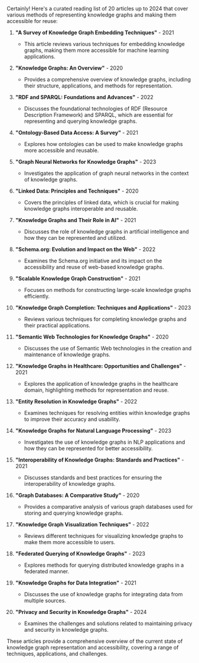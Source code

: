Certainly! Here's a curated reading list of 20 articles up to 2024 that cover various methods of representing knowledge graphs and making them accessible for reuse:

1. **"A Survey of Knowledge Graph Embedding Techniques"** - 2021
   - This article reviews various techniques for embedding knowledge graphs, making them more accessible for machine learning applications.

2. **"Knowledge Graphs: An Overview"** - 2020
   - Provides a comprehensive overview of knowledge graphs, including their structure, applications, and methods for representation.

3. **"RDF and SPARQL: Foundations and Advances"** - 2022
   - Discusses the foundational technologies of RDF (Resource Description Framework) and SPARQL, which are essential for representing and querying knowledge graphs.

4. **"Ontology-Based Data Access: A Survey"** - 2021
   - Explores how ontologies can be used to make knowledge graphs more accessible and reusable.

5. **"Graph Neural Networks for Knowledge Graphs"** - 2023
   - Investigates the application of graph neural networks in the context of knowledge graphs.

6. **"Linked Data: Principles and Techniques"** - 2020
   - Covers the principles of linked data, which is crucial for making knowledge graphs interoperable and reusable.

7. **"Knowledge Graphs and Their Role in AI"** - 2021
   - Discusses the role of knowledge graphs in artificial intelligence and how they can be represented and utilized.

8. **"Schema.org: Evolution and Impact on the Web"** - 2022
   - Examines the Schema.org initiative and its impact on the accessibility and reuse of web-based knowledge graphs.

9. **"Scalable Knowledge Graph Construction"** - 2021
   - Focuses on methods for constructing large-scale knowledge graphs efficiently.

10. **"Knowledge Graph Completion: Techniques and Applications"** - 2023
    - Reviews various techniques for completing knowledge graphs and their practical applications.

11. **"Semantic Web Technologies for Knowledge Graphs"** - 2020
    - Discusses the use of Semantic Web technologies in the creation and maintenance of knowledge graphs.

12. **"Knowledge Graphs in Healthcare: Opportunities and Challenges"** - 2021
    - Explores the application of knowledge graphs in the healthcare domain, highlighting methods for representation and reuse.

13. **"Entity Resolution in Knowledge Graphs"** - 2022
    - Examines techniques for resolving entities within knowledge graphs to improve their accuracy and usability.

14. **"Knowledge Graphs for Natural Language Processing"** - 2023
    - Investigates the use of knowledge graphs in NLP applications and how they can be represented for better accessibility.

15. **"Interoperability of Knowledge Graphs: Standards and Practices"** - 2021
    - Discusses standards and best practices for ensuring the interoperability of knowledge graphs.

16. **"Graph Databases: A Comparative Study"** - 2020
    - Provides a comparative analysis of various graph databases used for storing and querying knowledge graphs.

17. **"Knowledge Graph Visualization Techniques"** - 2022
    - Reviews different techniques for visualizing knowledge graphs to make them more accessible to users.

18. **"Federated Querying of Knowledge Graphs"** - 2023
    - Explores methods for querying distributed knowledge graphs in a federated manner.

19. **"Knowledge Graphs for Data Integration"** - 2021
    - Discusses the use of knowledge graphs for integrating data from multiple sources.

20. **"Privacy and Security in Knowledge Graphs"** - 2024
    - Examines the challenges and solutions related to maintaining privacy and security in knowledge graphs.

These articles provide a comprehensive overview of the current state of knowledge graph representation and accessibility, covering a range of techniques, applications, and challenges.